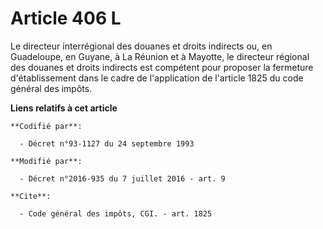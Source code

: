 # Article 406 L

Le directeur interrégional des douanes et droits indirects ou, en Guadeloupe, en Guyane, à La Réunion et à Mayotte, le
directeur régional des douanes et droits indirects est compétent pour proposer la fermeture d'établissement dans le cadre de
l'application de l'article 1825 du code général des impôts.

**Liens relatifs à cet article**

	**Codifié par**:

	  - Décret n°93-1127 du 24 septembre 1993

	**Modifié par**:

	  - Décret n°2016-935 du 7 juillet 2016 - art. 9

	**Cite**:

	  - Code général des impôts, CGI. - art. 1825
